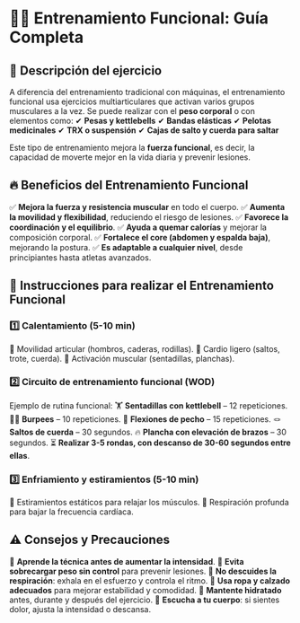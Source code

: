 # **🏋️‍♂️ Entrenamiento Funcional: Guía Completa**



## **📌 Descripción del ejercicio**

A diferencia del entrenamiento tradicional con máquinas, el entrenamiento funcional usa ejercicios multiarticulares que activan varios grupos musculares a la vez. Se puede realizar con el **peso corporal** o con elementos como:
 ✔ **Pesas y kettlebells**
 ✔ **Bandas elásticas**
 ✔ **Pelotas medicinales**
 ✔ **TRX o suspensión**
 ✔ **Cajas de salto y cuerda para saltar**

Este tipo de entrenamiento mejora la **fuerza funcional**, es decir, la capacidad de moverte mejor en la vida diaria y prevenir lesiones.



## **🔥 Beneficios del Entrenamiento Funcional**

✅ **Mejora la fuerza y resistencia muscular** en todo el cuerpo.
 ✅ **Aumenta la movilidad y flexibilidad**, reduciendo el riesgo de lesiones.
 ✅ **Favorece la coordinación y el equilibrio**.
 ✅ **Ayuda a quemar calorías** y mejorar la composición corporal.
 ✅ **Fortalece el core (abdomen y espalda baja)**, mejorando la postura.
 ✅ **Es adaptable a cualquier nivel**, desde principiantes hasta atletas avanzados.


## 📝 Instrucciones para realizar el Entrenamiento Funcional

### **1️⃣ Calentamiento (5-10 min)**

🔹 Movilidad articular (hombros, caderas, rodillas).
 🔹 Cardio ligero (saltos, trote, cuerda).
 🔹 Activación muscular (sentadillas, planchas).

### **2️⃣ Circuito de entrenamiento funcional (WOD)**

Ejemplo de rutina funcional:
 🏋️ **Sentadillas con kettlebell** – 12 repeticiones.
 🏃‍♂️ **Burpees** – 10 repeticiones.
 💪 **Flexiones de pecho** – 15 repeticiones.
 🪢 **Saltos de cuerda** – 30 segundos.
 🔥 **Plancha con elevación de brazos** – 30 segundos.
 ⏳ **Realizar 3-5 rondas, con descanso de 30-60 segundos entre ellas**.

### **3️⃣ Enfriamiento y estiramientos (5-10 min)**

🔹 Estiramientos estáticos para relajar los músculos.
 🔹 Respiración profunda para bajar la frecuencia cardíaca.


## ⚠️ Consejos y Precauciones

🚨 **Aprende la técnica antes de aumentar la intensidad**.
 🚨 **Evita sobrecargar peso sin control** para prevenir lesiones.
 🚨 **No descuides la respiración**: exhala en el esfuerzo y controla el ritmo.
 🚨 **Usa ropa y calzado adecuados** para mejorar estabilidad y comodidad.
 🚨 **Mantente hidratado** antes, durante y después del ejercicio.
 🚨 **Escucha a tu cuerpo**: si sientes dolor, ajusta la intensidad o descansa.